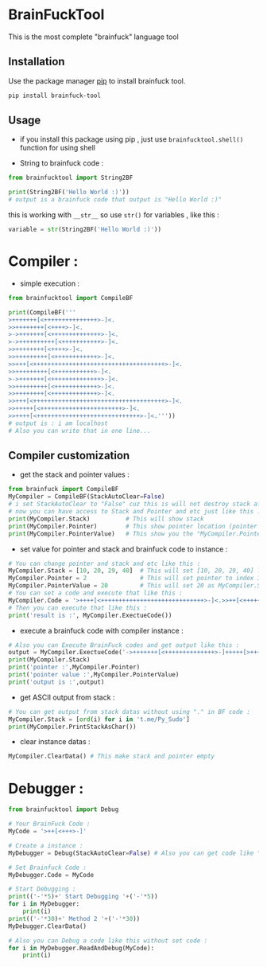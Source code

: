 # BrainFuckTool

This is the most complete "brainfuck" language tool

## Installation

Use the package manager [pip](https://pip.pypa.io/en/stable/) to install brainfuck tool.

```bash
pip install brainfuck-tool
```

## Usage
- if you install this package using pip , just use `brainfucktool.shell()` function for using shell

- String to brainfuck code :
```python
from brainfucktool import String2BF

print(String2BF('Hello World :)'))
# output is a brainfuck code that output is "Hello World :)"
```
this is working with `__str__` so use `str()` for variables , like this :
```python
variable = str(String2BF('Hello World :)'))
```
# Compiler :
- simple execution :
```python
from brainfucktool import CompileBF

print(CompileBF('''
>+++++++[<+++++++++++++++>-]<.
>>++++++++[<++++>-]<.
>->+++++++[<++++++++++++++>-]<.
>->++++++++++[<+++++++++++>-]<.
>>++++++++[<++++>-]<.
>>+++++++++[<++++++++++++>-]<.
>>+++[<+++++++++++++++++++++++++++++++++++++>-]<.
>>+++++++++[<+++++++++++>-]<.
>->+++++++[<++++++++++++++>-]<.
>>+++++++++[<++++++++++++>-]<.
>>++++++++[<+++++++++++++>-]<.
>>+++[<+++++++++++++++++++++++++++++++++++++>-]<.
>>+++++[<+++++++++++++++++++++++>-]<.
>>++++[<+++++++++++++++++++++++++++++>-]<.'''))
# output is : i am localhost
# Also you can write that in one line...
```
## Compiler customization
- get the stack and pointer values :
 ```python
from brainfuck import CompileBF
MyCompiler = CompileBF(StackAutoClear=False)
# i set StackAutoClear to "False" cuz this is will not destroy stack after execute brainfck codes and hold the data
# now you can have access to Stack and Pointer and etc just like this :
print(MyCompiler.Stack)          # This will show stack
print(MyCompiler.Pointer)        # This show pointer location (pointer index in stack list) 
print(MyCompiler.PointerValue)   # This show you the "MyCompiler.Pointer" points to what value in stack
```
- set value for pointer and stack and brainfuck code to instance :
```python
# You can change pointer and stack and etc like this :
MyCompiler.Stack = [10, 20, 29, 40]  # This will set [10, 20, 29, 40] list as stack
MyCompiler.Pointer = 2               # This will set pointer to index 3 in stak list
MyCompiler.PointerValue = 20         # This will set 20 as MyCompiler.Stack[MyCompiler.Pointer]
# You can set a code and execute that like this :
MyCompiler.Code = '>++++[<+++++++++++++++++++++++++++++>-]<.>>++[<+++++++++++++++++++++++>-]<.>->++++++++++[<+++++++++++>-]<.>->++++++[<+++++++++++++++++>-]<.>->++++++++[<++++++>-]<.>>++++++++++[<++++++++>-]<.>->++[<+++++++++++++++++++++++++++++++++++++++++++++++++++++++++++++>-]<.>>+++++[<+++++++++++++++++++>-]<.>->+++++++[<++++++++++++>-]<.>>+++++++++[<+++++++++++++>-]<.>>++++++++++[<++++++++++>-]<.>>+++[<+++++++++++++++++++++++++++++++++++++>-]<.'
# Then you can execute that like this :
print('result is :', MyCompiler.ExectueCode())
```
- execute a brainfuck code with compiler instance :
```python
# Also you can Execute BrainFuck codes and get output like this :
output = MyCompiler.ExectueCode('->+++++++[<++++++++++++++>-]+++++[>+++++<-]>[<<.+>>-]<<.')
print(MyCompiler.Stack)
print('pointer :',MyCompiler.Pointer)
print('pointer value :',MyCompiler.PointerValue)
print('output is :',output)
```
- get ASCII output from stack :
```python
# You can get output from stack datas without using "." in BF code :
MyCompiler.Stack = [ord(i) for i in 't.me/Py_Sudo']
print(MyCompiler.PrintStackAsChar())
```
- clear instance datas :
```python
MyCompiler.ClearData() # This make stack and pointer empty
```
# Debugger :
```python
from brainfucktool import Debug

# Your BrainFuck Code :
MyCode = '>++[<+++>-]'

# Create a instance :
MyDebugger = Debug(StackAutoClear=False) # Also you can get code like "Debug(Mycode, StackAutoClear=False)"

# Set Brainfuck Code :
MyDebugger.Code = MyCode

# Start Debugging :
print(('-'*5)+' Start Debugging '+('-'*5))
for i in MyDebugger:
    print(i)
print(('-'*30)+' Method 2 '+('-'*30))
MyDebugger.ClearData()

# Also you can Debug a code like this without set code :
for i in MyDebugger.ReadAndDebug(MyCode):
    print(i)
```